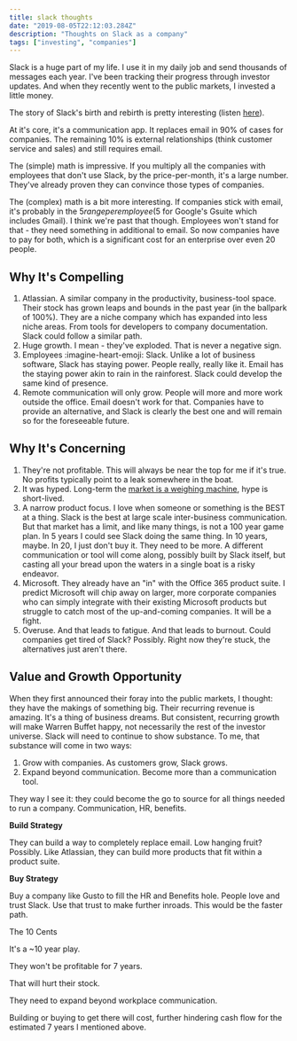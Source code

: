 ```yaml
---
title: slack thoughts
date: "2019-08-05T22:12:03.284Z"
description: "Thoughts on Slack as a company"
tags: ["investing", "companies"]
---
```


Slack is a huge part of my life. I use it in my daily job and send thousands of messages each year. I've been tracking their progress through investor updates. And when they recently went to the public markets, I invested a little money.

The story of Slack's birth and rebirth is pretty interesting (listen [here](https://www.npr.org/2018/07/27/633164558/slack-flickr-stewart-butterfield)).

At it's core, it's a communication app. It replaces email in 90% of cases for companies. The remaining 10% is external relationships (think customer service and sales) and still requires email.

The (simple) math is impressive. If you multiply all the companies with employees that don't use Slack, by the price-per-month, it's a large number. They've already proven they can convince those types of companies.

The (complex) math is a bit more interesting. If companies stick with email, it's probably in the $5 range per employee ($5 for Google's Gsuite which includes Gmail). I think we're past that though. Employees won't stand for that - they need something in additional to email. So now companies have to pay for both, which is a significant cost for an enterprise over even 20 people.

## Why It's Compelling

1. Atlassian. A similar company in the productivity, business-tool space. Their stock has grown leaps and bounds in the past year (in the ballpark of 100%). They are a niche company which has expanded into less niche areas. From tools for developers to company documentation. Slack could follow a similar path.
2. Huge growth. I mean - they've exploded. That is never a negative sign.
3. Employees :imagine-heart-emoji: Slack. Unlike a lot of business software, Slack has staying power. People really, really like it. Email has the staying power akin to rain in the rainforest. Slack could develop the same kind of presence.
4. Remote communication will only grow. People will more and more work outside the office. Email doesn't work for that. Companies have to provide an alternative, and Slack is clearly the best one and will remain so for the foreseeable future.

## Why It's Concerning

1. They're not profitable. This will always be near the top for me if it's true. No profits typically point to a leak somewhere in the boat.
2. It was hyped. Long-term the [market is a weighing machine](https://news.morningstar.com/classroom2/course.asp?docId=142901&page=7), hype is short-lived.
3. A narrow product focus. I love when someone or something is the BEST at a thing. Slack is the best at large scale inter-business communication. But that market has a limit, and like many things, is not a 100 year game plan. In 5 years I could see Slack doing the same thing. In 10 years, maybe. In 20, I just don't buy it. They need to be more. A different communication or tool will come along, possibly built by Slack itself, but casting all your bread upon the waters in a single boat is a risky endeavor.
4. Microsoft. They already have an "in" with the Office 365 product suite. I predict Microsoft will chip away on larger, more corporate companies who can simply integrate with their existing Microsoft products but struggle to catch most of the up-and-coming companies. It will be a fight.
5. Overuse. And that leads to fatigue. And that leads to burnout. Could companies get tired of Slack? Possibly. Right now they're stuck, the alternatives just aren't there.

## Value and Growth Opportunity

When they first announced their foray into the public markets, I thought: they have the makings of something big. Their recurring revenue is amazing. It's a thing of business dreams. But consistent, recurring growth will make Warren Buffet happy, not necessarily the rest of the investor universe. Slack will need to continue to show substance. To me, that substance will come in two ways:

1. Grow with companies. As customers grow, Slack grows.
2. Expand beyond communication. Become more than a communication tool.

They way I see it: they could become the go to source for all things needed to run a company. Communication, HR, benefits.

**Build Strategy**

They can build a way to completely replace email. Low hanging fruit? Possibly. Like Atlassian, they can build more products that fit within a product suite.

**Buy Strategy**

Buy a company like Gusto to fill the HR and Benefits hole. People love and trust Slack. Use that trust to make further inroads. This would be the faster path.

The 10 Cents

It's a ~10 year play.

They won't be profitable for 7 years.

That will hurt their stock.

They need to expand beyond workplace communication.

Building or buying to get there will cost, further hindering cash flow for the estimated 7 years I mentioned above.